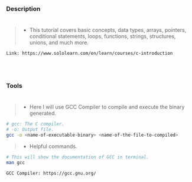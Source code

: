 ### Description
#

> - This tutorial covers basic concepts, data types, arrays, pointers,
    conditional statements, loops, functions, strings, structures,
    unions, and much more.

```plaintext
Link: https://www.sololearn.com/en/learn/courses/c-introduction
```

<br />
<br />



### Tools
#

> - Here I will use GCC Compiler to compile and execute the binary generated.

```bash
# gcc: The C compiler.
# -o: Output file.
gcc -o <name-of-executable-binary> <name-of-the-file-to-compiled>
```

> - Helpful commands.

```bash
# This will show the documentation of GCC in terminal.
man gcc

GCC Compiler: https://gcc.gnu.org/
```
